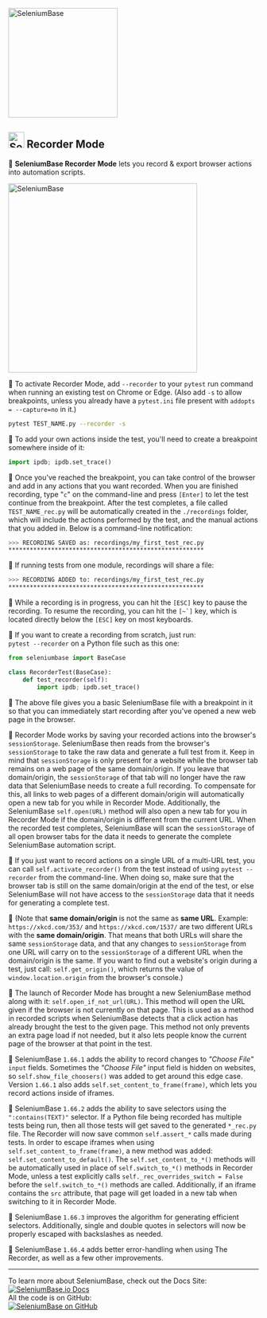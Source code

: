 [<img src="https://seleniumbase.io/cdn/img/sb_logo_10t.png" title="SeleniumBase" width="220">](https://github.com/seleniumbase/SeleniumBase/)

<h2><img src="https://seleniumbase.io/img/logo6.png" title="SeleniumBase" width="32" /> Recorder Mode</h2>

🔴 <b>SeleniumBase Recorder Mode</b> lets you record & export browser actions into automation scripts.<br>

<img src="https://seleniumbase.io/cdn/img/sb_recorder_notification.png" title="SeleniumBase" width="380">

🔴 To activate Recorder Mode, add ``--recorder`` to your ``pytest`` run command when running an existing test on Chrome or Edge. (Also add ``-s`` to allow breakpoints, unless you already have a ``pytest.ini`` file present with ``addopts = --capture=no`` in it.)

```bash
pytest TEST_NAME.py --recorder -s
```

🔴 To add your own actions inside the test, you'll need to create a breakpoint somewhere inside of it:

```python
import ipdb; ipdb.set_trace()
```

🔴 Once you've reached the breakpoint, you can take control of the browser and add in any actions that you want recorded. When you are finished recording, type "``c``" on the command-line and press ``[Enter]`` to let the test continue from the breakpoint. After the test completes, a file called ``TEST_NAME_rec.py`` will be automatically created in the ``./recordings`` folder, which will include the actions performed by the test, and the manual actions that you added in. Below is a command-line notification:

```bash
>>> RECORDING SAVED as: recordings/my_first_test_rec.py
*******************************************************
```

🔴 If running tests from one module, recordings will share a file:

```bash
>>> RECORDING ADDED to: recordings/my_first_test_rec.py
*******************************************************
```

🔴 While a recording is in progress, you can hit the ``[ESC]`` key to pause the recording. To resume the recording, you can hit the ``[~`]`` key, which is located directly below the ``[ESC]`` key on most keyboards.

<p>🔴 If you want to create a recording from scratch, just run:<br><code>pytest --recorder</code> on a Python file such as this one:</p>

```python
from seleniumbase import BaseCase

class RecorderTest(BaseCase):
    def test_recorder(self):
        import ipdb; ipdb.set_trace()
```

<p>🔴 The above file gives you a basic SeleniumBase file with a breakpoint in it so that you can immediately start recording after you've opened a new web page in the browser.</p>

<p>🔴 Recorder Mode works by saving your recorded actions into the browser's <code>sessionStorage</code>. SeleniumBase then reads from the browser's <code>sessionStorage</code> to take the raw data and generate a full test from it. Keep in mind that <code>sessionStorage</code> is only present for a website while the browser tab remains on a web page of the same domain/origin. If you leave that domain/origin, the <code>sessionStorage</code> of that tab will no longer have the raw data that SeleniumBase needs to create a full recording. To compensate for this, all links to web pages of a different domain/origin will automatically open a new tab for you while in Recorder Mode. Additionally, the SeleniumBase <code>self.open(URL)</code> method will also open a new tab for you in Recorder Mode if the domain/origin is different from the current URL. When the recorded test completes, SeleniumBase will scan the <code>sessionStorage</code> of all open browser tabs for the data it needs to generate the complete SeleniumBase automation script.</p>

<p>🔴 If you just want to record actions on a single URL of a multi-URL test, you can call <code>self.activate_recorder()</code> from the test instead of using <code>pytest --recorder</code> from the command-line. When doing so, make sure that the browser tab is still on the same domain/origin at the end of the test, or else SeleniumBase will not have access to the <code>sessionStorage</code> data that it needs for generating a complete test.</p>

<p>🔴 (Note that <b>same domain/origin</b> is not the same as <b>same URL</b>. Example: <code>https://xkcd.com/353/</code> and <code>https://xkcd.com/1537/</code> are two different URLs with the <b>same domain/origin</b>. That means that both URLs will share the same <code>sessionStorage</code> data, and that any changes to <code>sessionStorage</code> from one URL will carry on to the <code>sessionStorage</code> of a different URL when the domain/origin is the same. If you want to find out a website's origin during a test, just call: <code>self.get_origin()</code>, which returns the value of <code>window.location.origin</code> from the browser's console.)</p>

<p>🔴 The launch of Recorder Mode has brought a new SeleniumBase method along with it: <code>self.open_if_not_url(URL)</code>. This method will open the URL given if the browser is not currently on that page. This is used as a method in recorded scripts when SeleniumBase detects that a click action has already brought the test to the given page. This method not only prevents an extra page load if not needed, but it also lets people know the current page of the browser at that point in the test.</p>

<p>🔴 SeleniumBase <code>1.66.1</code> adds the ability to record changes to <i>"Choose File"</i> <code>input</code> fields. Sometimes the <i>"Choose File"</i> input field is hidden on websites, so <code>self.show_file_choosers()</code> was added to get around this edge case. Version <code>1.66.1</code> also adds <code>self.set_content_to_frame(frame)</code>, which lets you record actions inside of iframes.</p>

<p>🔴 SeleniumBase <code>1.66.2</code> adds the ability to save selectors using the <code>":contains(TEXT)"</code> selector. If a Python file being recorded has multiple tests being run, then all those tests will get saved to the generated <code>*_rec.py</code> file. The Recorder will now save common <code>self.assert_*</code> calls made during tests. In order to escape iframes when using <code>self.set_content_to_frame(frame)</code>, a new method was added: <code>self.set_content_to_default()</code>. The <code>self.set_content_to_*()</code> methods will be automatically used in place of <code>self.switch_to_*()</code> methods in Recorder Mode, unless a test explicitly calls <code>self._rec_overrides_switch = False</code> before the <code>self.switch_to_*()</code> methods are called. Additionally, if an iframe contains the <code>src</code> attribute, that page will get loaded in a new tab when switching to it in Recorder Mode.</p>

<p>🔴 SeleniumBase <code>1.66.3</code> improves the algorithm for generating efficient selectors. Additionally, single and double quotes in selectors will now be properly escaped with backslashes as needed.</p>

<p>🔴 SeleniumBase <code>1.66.4</code> adds better error-handling when using The Recorder, as well as a few other improvements.</p>

--------

<div>To learn more about SeleniumBase, check out the Docs Site:</div>
<a href="https://seleniumbase.io">
<img src="https://img.shields.io/badge/docs-%20%20SeleniumBase.io-11BBDD.svg" alt="SeleniumBase.io Docs" /></a>

<div>All the code is on GitHub:</div>
<a href="https://github.com/seleniumbase/SeleniumBase">
<img src="https://img.shields.io/badge/✅%20💛%20View%20Code-on%20GitHub%20🌎%20🚀-02A79E.svg" alt="SeleniumBase on GitHub" /></a>
